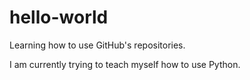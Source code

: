 # hello-world
Learning how to use GitHub's repositories.

I am currently trying to teach myself how to use Python.
